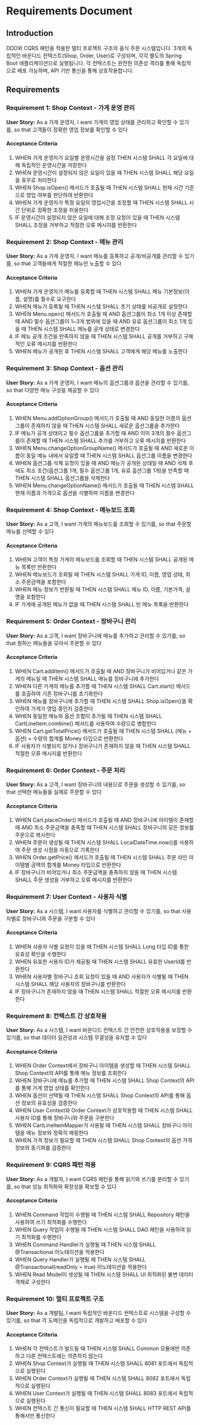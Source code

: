 # Requirements Document

## Introduction

DDD와 CQRS 패턴을 적용한 멀티 프로젝트 구조의 음식 주문 시스템입니다. 3개의 독립적인 바운디드 컨텍스트(Shop, Order, User)로 구성되며, 각각 별도의 Spring Boot 애플리케이션으로 실행됩니다. 각 컨텍스트는 완전한 의존성 격리를 통해 독립적으로 배포 가능하며, API 기반 통신을 통해 상호작용합니다.

## Requirements

### Requirement 1: Shop Context - 가게 운영 관리

**User Story:** As a 가게 운영자, I want 가게의 영업 상태를 관리하고 확인할 수 있기를, so that 고객들이 정확한 영업 정보를 확인할 수 있다

#### Acceptance Criteria

1. WHEN 가게 운영자가 요일별 운영시간을 설정 THEN 시스템 SHALL 각 요일에 대해 독립적인 운영시간을 저장한다
2. WHEN 운영시간이 설정되지 않은 요일이 있을 때 THEN 시스템 SHALL 해당 요일을 휴무로 처리한다
3. WHEN Shop.isOpen() 메서드가 호출될 때 THEN 시스템 SHALL 현재 시간 기준으로 영업 여부를 판단하여 반환한다
4. WHEN 가게 운영자가 특정 요일의 영업시간을 조정할 때 THEN 시스템 SHALL 시간 단위로 정확한 조정을 허용한다
5. IF 운영시간이 설정되지 않은 요일에 대해 조정 요청이 있을 때 THEN 시스템 SHALL 조정을 거부하고 적절한 오류 메시지를 반환한다

### Requirement 2: Shop Context - 메뉴 관리

**User Story:** As a 가게 운영자, I want 메뉴를 등록하고 공개/비공개를 관리할 수 있기를, so that 고객들에게 적절한 메뉴만 노출할 수 있다

#### Acceptance Criteria

1. WHEN 가게 운영자가 메뉴를 등록할 때 THEN 시스템 SHALL 메뉴 기본정보(이름, 설명)를 필수로 요구한다
2. WHEN 메뉴가 등록될 때 THEN 시스템 SHALL 초기 상태를 비공개로 설정한다
3. WHEN Menu.open() 메서드가 호출될 때 AND 옵션그룹이 최소 1개 이상 존재할 때 AND 필수 옵션그룹이 1~3개 범위에 있을 때 AND 유료 옵션그룹이 최소 1개 있을 때 THEN 시스템 SHALL 메뉴를 공개 상태로 변경한다
4. IF 메뉴 공개 조건을 만족하지 않을 때 THEN 시스템 SHALL 공개를 거부하고 구체적인 오류 메시지를 반환한다
5. WHEN 메뉴가 공개된 후 THEN 시스템 SHALL 고객에게 해당 메뉴를 노출한다

### Requirement 3: Shop Context - 옵션 관리

**User Story:** As a 가게 운영자, I want 메뉴의 옵션그룹과 옵션을 관리할 수 있기를, so that 다양한 메뉴 구성을 제공할 수 있다

#### Acceptance Criteria

1. WHEN Menu.addOptionGroup() 메서드가 호출될 때 AND 동일한 이름의 옵션그룹이 존재하지 않을 때 THEN 시스템 SHALL 새로운 옵션그룹을 추가한다
2. IF 메뉴가 공개 상태이고 필수 옵션그룹을 추가할 때 AND 이미 3개의 필수 옵션그룹이 존재할 때 THEN 시스템 SHALL 추가를 거부하고 오류 메시지를 반환한다
3. WHEN Menu.changeOptionGroupName() 메서드가 호출될 때 AND 새로운 이름이 동일 메뉴 내에서 유일할 때 THEN 시스템 SHALL 옵션그룹 이름을 변경한다
4. WHEN 옵션그룹 삭제 요청이 있을 때 AND 메뉴가 공개된 상태일 때 AND 삭제 후에도 최소 조건(옵션그룹 1개, 필수 옵션그룹 1개, 유료 옵션그룹 1개)을 만족할 때 THEN 시스템 SHALL 옵션그룹을 삭제한다
5. WHEN Menu.changeOptionName() 메서드가 호출될 때 THEN 시스템 SHALL 현재 이름과 가격으로 옵션을 식별하여 이름을 변경한다

### Requirement 4: Shop Context - 메뉴보드 조회

**User Story:** As a 고객, I want 가게의 메뉴보드를 조회할 수 있기를, so that 주문할 메뉴를 선택할 수 있다

#### Acceptance Criteria

1. WHEN 고객이 특정 가게의 메뉴보드를 조회할 때 THEN 시스템 SHALL 공개된 메뉴 목록만 반환한다
2. WHEN 메뉴보드가 조회될 때 THEN 시스템 SHALL 가게 ID, 이름, 영업 상태, 최소 주문금액을 포함한다
3. WHEN 메뉴 정보가 반환될 때 THEN 시스템 SHALL 메뉴 ID, 이름, 기본가격, 설명을 포함한다
4. IF 가게에 공개된 메뉴가 없을 때 THEN 시스템 SHALL 빈 메뉴 목록을 반환한다

### Requirement 5: Order Context - 장바구니 관리

**User Story:** As a 고객, I want 장바구니에 메뉴를 추가하고 관리할 수 있기를, so that 원하는 메뉴들을 모아서 주문할 수 있다

#### Acceptance Criteria

1. WHEN Cart.addItem() 메서드가 호출될 때 AND 장바구니가 비어있거나 같은 가게의 메뉴일 때 THEN 시스템 SHALL 메뉴를 장바구니에 추가한다
2. WHEN 다른 가게의 메뉴를 추가할 때 THEN 시스템 SHALL Cart.start() 메서드를 호출하여 기존 장바구니를 초기화한다
3. WHEN 메뉴를 장바구니에 추가할 때 THEN 시스템 SHALL Shop.isOpen()을 확인하여 가게가 영업 중인지 검증한다
4. WHEN 동일한 메뉴와 옵션 조합이 추가될 때 THEN 시스템 SHALL CartLineItem.combine() 메서드를 사용하여 수량으로 병합한다
5. WHEN Cart.getTotalPrice() 메서드가 호출될 때 THEN 시스템 SHALL (메뉴 + 옵션) × 수량의 합계를 Money 타입으로 반환한다
6. IF 사용자가 식별되지 않거나 장바구니가 존재하지 않을 때 THEN 시스템 SHALL 적절한 오류 메시지를 반환한다

### Requirement 6: Order Context - 주문 처리

**User Story:** As a 고객, I want 장바구니의 내용으로 주문을 생성할 수 있기를, so that 선택한 메뉴들을 실제로 주문할 수 있다

#### Acceptance Criteria

1. WHEN Cart.placeOrder() 메서드가 호출될 때 AND 장바구니에 아이템이 존재할 때 AND 최소 주문금액을 충족할 때 THEN 시스템 SHALL 장바구니의 모든 정보를 주문으로 복사한다
2. WHEN 주문이 생성될 때 THEN 시스템 SHALL LocalDateTime.now()를 사용하여 주문 생성 시점을 자동으로 기록한다
3. WHEN Order.getPrice() 메서드가 호출될 때 THEN 시스템 SHALL 주문 라인 아이템별 금액의 합계를 Money 타입으로 반환한다
4. IF 장바구니가 비어있거나 최소 주문금액을 충족하지 않을 때 THEN 시스템 SHALL 주문 생성을 거부하고 오류 메시지를 반환한다

### Requirement 7: User Context - 사용자 식별

**User Story:** As a 시스템, I want 사용자를 식별하고 관리할 수 있기를, so that 사용자별로 장바구니와 주문을 구분할 수 있다

#### Acceptance Criteria

1. WHEN 사용자 식별 요청이 있을 때 THEN 시스템 SHALL Long 타입 ID를 통한 유효성 확인을 수행한다
2. WHEN 유효한 사용자 ID가 제공될 때 THEN 시스템 SHALL 유효한 UserId를 반환한다
3. WHEN 사용자별 장바구니 조회 요청이 있을 때 AND 사용자가 식별될 때 THEN 시스템 SHALL 해당 사용자의 장바구니를 반환한다
4. IF 장바구니가 존재하지 않을 때 THEN 시스템 SHALL 적절한 오류 메시지를 반환한다

### Requirement 8: 컨텍스트 간 상호작용

**User Story:** As a 시스템, I want 바운디드 컨텍스트 간 안전한 상호작용을 보장할 수 있기를, so that 데이터 일관성과 시스템 무결성을 유지할 수 있다

#### Acceptance Criteria

1. WHEN Order Context에서 장바구니 아이템을 생성할 때 THEN 시스템 SHALL Shop Context의 API를 통해 메뉴 정보를 조회한다
2. WHEN 장바구니에 메뉴를 추가할 때 THEN 시스템 SHALL Shop Context의 API를 통해 가게 영업 상태를 확인한다
3. WHEN 옵션이 선택될 때 THEN 시스템 SHALL Shop Context의 API를 통해 옵션 정보의 유효성을 검증한다
4. WHEN User Context와 Order Context가 상호작용할 때 THEN 시스템 SHALL 사용자 ID를 통해 장바구니와 주문을 구분한다
5. WHEN CartLineItemMapper가 사용될 때 THEN 시스템 SHALL 장바구니 아이템을 메뉴 정보와 정확히 매핑한다
6. WHEN 가격 정보가 필요할 때 THEN 시스템 SHALL Shop Context의 옵션 가격 정보와 동기화를 검증한다

### Requirement 9: CQRS 패턴 적용

**User Story:** As a 개발자, I want CQRS 패턴을 통해 읽기와 쓰기를 분리할 수 있기를, so that 성능 최적화와 확장성을 확보할 수 있다

#### Acceptance Criteria

1. WHEN Command 작업이 수행될 때 THEN 시스템 SHALL Repository 패턴을 사용하여 쓰기 최적화를 수행한다
2. WHEN Query 작업이 수행될 때 THEN 시스템 SHALL DAO 패턴을 사용하여 읽기 최적화를 수행한다
3. WHEN Command Handler가 실행될 때 THEN 시스템 SHALL @Transactional 어노테이션을 적용한다
4. WHEN Query Handler가 실행될 때 THEN 시스템 SHALL @Transactional(readOnly = true) 어노테이션을 적용한다
5. WHEN Read Model이 생성될 때 THEN 시스템 SHALL UI 최적화된 불변 데이터 객체로 구성한다

### Requirement 10: 멀티 프로젝트 구조

**User Story:** As a 개발팀, I want 독립적인 바운디드 컨텍스트로 시스템을 구성할 수 있기를, so that 각 도메인을 독립적으로 개발하고 배포할 수 있다

#### Acceptance Criteria

1. WHEN 각 컨텍스트가 빌드될 때 THEN 시스템 SHALL Common 모듈에만 의존하고 다른 컨텍스트에는 의존하지 않는다
2. WHEN Shop Context가 실행될 때 THEN 시스템 SHALL 8081 포트에서 독립적으로 실행된다
3. WHEN Order Context가 실행될 때 THEN 시스템 SHALL 8082 포트에서 독립적으로 실행된다
4. WHEN User Context가 실행될 때 THEN 시스템 SHALL 8083 포트에서 독립적으로 실행된다
5. WHEN 컨텍스트 간 통신이 필요할 때 THEN 시스템 SHALL HTTP REST API를 통해서만 통신한다